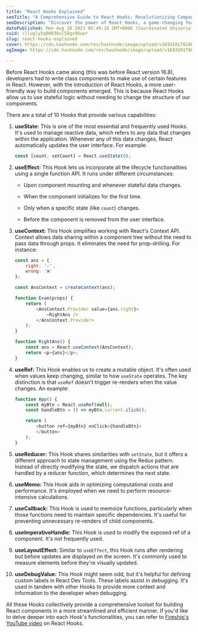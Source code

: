 ```yaml
---
title: "React Hooks Explained"
seoTitle: "A Comprehensive Guide to React Hooks: Revolutionizing Component Develo"
seoDescription: "Discover the power of React Hooks, a game-changing feature introduced after React 16.8. Learn how these hooks, such as useState, useEffect, useContext"
datePublished: Mon Aug 28 2023 05:49:18 GMT+0000 (Coordinated Universal Time)
cuid: cllugly5q00030al58gr86uer
slug: react-hooks-explained
cover: https://cdn.hashnode.com/res/hashnode/image/upload/v1693201702863/069490a8-2638-45dc-8c7a-e593d715623d.jpeg
ogImage: https://cdn.hashnode.com/res/hashnode/image/upload/v1693201708444/c34b543c-be17-4b44-adf8-a38007583687.jpeg

---
```


Before React Hooks came along (this was before React version 16.8), developers had to write class components to make use of certain features in React. However, with the introduction of React Hooks, a more user-friendly way to build components emerged. This is because React Hooks allow us to use stateful logic without needing to change the structure of our components.

There are a total of 10 Hooks that provide various capabilities:

1. **useState:** This is one of the most essential and frequently used Hooks. It's used to manage reactive data, which refers to any data that changes within the application. Whenever any of this data changes, React automatically updates the user interface. For example:
    
    ```javascript
    const [count, setCount] = React.useState(0);
    ```
    
2. **useEffect:** This Hook lets us incorporate all the lifecycle functionalities using a single function API. It runs under different circumstances:
    
    * Upon component mounting and whenever stateful data changes.
        
    * When the component initializes for the first time.
        
    * Only when a specific state (like `count`) changes.
        
    * Before the component is removed from the user interface.
        
3. **useContext:** This Hook simplifies working with React's Context API. Context allows data sharing within a component tree without the need to pass data through props. It eliminates the need for prop-drilling. For instance:
    
    ```javascript
    const ans = {
        right: '✅',
        wrong: '❌'
    };
    
    const AnsContext = createContext(ans);
    
    function Exam(props) {
        return (
            <AnsContext.Provider value={ans.right}>
                <RightAns />
            </AnsContext.Provider>
        );
    }
    
    function RightAns() {
        const ans = React.useContext(AnsContext);
        return <p>{ans}</p>;
    }
    ```
    
4. **useRef:** This Hook enables us to create a mutable object. It's often used when values keep changing, similar to how `useState` operates. The key distinction is that `useRef` doesn't trigger re-renders when the value changes. An example:
    
    ```javascript
    function App() {
        const myBtn = React.useRef(null);
        const handleBtn = () => myBtn.current.click();
    
        return (
            <button ref={myBtn} onClick={handleBtn}>
            </button>
        );
    }
    ```
    
5. **useReducer:** This Hook shares similarities with `setState`, but it offers a different approach to state management using the Redux pattern. Instead of directly modifying the state, we dispatch actions that are handled by a reducer function, which determines the next state.
    
6. **useMemo:** This Hook aids in optimizing computational costs and performance. It's employed when we need to perform resource-intensive calculations.
    
7. **useCallback:** This Hook is used to memoize functions, particularly when those functions need to maintain specific dependencies. It's useful for preventing unnecessary re-renders of child components.
    
8. **useImperativeHandle:** This Hook is used to modify the exposed ref of a component. It's not frequently used.
    
9. **useLayoutEffect:** Similar to `useEffect`, this Hook runs after rendering but before updates are displayed on the screen. It's commonly used to measure elements before they're visually updated.
    
10. **useDebugValue:** This Hook might seem odd, but it's helpful for defining custom labels in React Dev Tools. These labels assist in debugging. It's used in tandem with other Hooks to provide more context and information to the developer when debugging.
    

All these Hooks collectively provide a comprehensive toolset for building React components in a more streamlined and efficient manner. If you'd like to delve deeper into each Hook's functionalities, you can refer to [Fireship's YouTube video](https://youtu.be/TNhaISOUy6Q) on React Hooks.